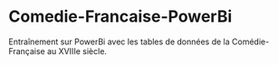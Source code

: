 # Comedie-Francaise-PowerBi

Entraînement sur PowerBi avec les tables de données de la Comédie-Française au XVIIIe siècle.
